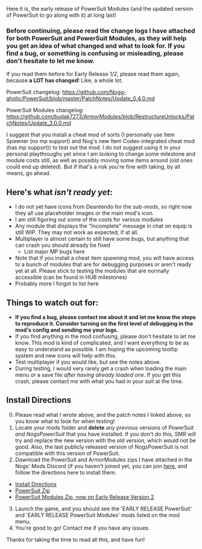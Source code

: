 

Here it is, the early release of PowerSuit Modules (and the updated version of PowerSuit to go along with it) at long last!

### Before continuing, please read the change logs I have attached for both PowerSuit and PowerSuit Modules, as they will help you get an idea of what changed and what to look for. If you find a bug, or something is confusing or misleading, please don't hesitate to let me know.

If you read them before for Early Release 1/2, please read them again, because **a LOT has changed**! Like, a whole lot.

PowerSuit changelog: https://github.com/Nogg-aholic/PowerSuit/blob/master/PatchNotes/Update_0.4.0.md

PowerSuit Modules changelog: https://github.com/budak7273/ArmorModules/blob/RestructureUnlocks/PatchNotes/Update_3.0.0.md

I suggest that you install a cheat mod of sorts (I personally use Item Spawner (no mp support) and Nog's new Item Codex-integrated cheat mod (has mp support)) to test out the mod. I do not suggest using it in your personal playthroughs yet since I am looking to change some milestone and module costs still, as well as possibly moving some items around (old ones could end up deleted). But if that's a risk you're fine with taking, by all means, go ahead.

## Here's what *isn't ready yet*:

- I do not yet have icons from Deantendo for the sub-mods, so right now they all use placeholder images or the main mod's icon.
- I am still figuring out some of the costs for various modules
- Any module that displays the "Incomplete" message in chat on equip is still WIP. They may not work as expected, if at all.
- Multiplayer is almost certain to still have some bugs, but anything that can crash you should already be fixed
	- List major MP bugs here
- Note that if you install a cheat item spawning mod, you will have access to a bunch of modules that are for debugging purposes or aren't ready yet at all. Please stick to testing the modules that are normally accessible (can be found in HUB milestones)
- Probably more I forgot to list here

## Things to watch out for:

- **If you find a bug, please contact me about it and let me know the steps to reproduce it. Consider turning on the first level of debugging in the mod's config and sending me your logs.**
- If you find anything in the mod confusing, please don't hesitate to let me know. This mod is kind of complicated, and I want everything to be as easy to understand as possible. I am hoping the upcoming tooltip system and new icons will help with this.
- Test multiplayer if you would like, but see the notes above.
- During testing, I would very rarely get a crash when loading the main menu or a save file *after having already loaded one*. If you get this crash, please contact me with what you had in your suit at the time.


## Install Directions

0. Please read what I wrote above, and the patch notes I linked above, so you know what to look for when testing!
1. Locate your mods folder and **delete** any previous versions of PowerSuit *and NogsPowerSuit* that you have installed. If you don't do this, SMR will try and replace the new version with the old version, which would not be good. Also, the last publicly released version of NogsPowerSuit is not compatible with this version of PowerSuit.
2. Download the PowerSuit and ArmorModules zips I have attached in the Nogs' Mods Discord (if you haven't joined yet, you can join [here](http://discord.gg/zqp6U7Y7Nu), and follow the directions here to install them:
- [Install Directions](https://docs.ficsit.app/satisfactory-modding/latest/ManualInstallDirections.html#_installing_your_mod_of_choice)
- [PowerSuit Zip](https://cdn.discordapp.com/attachments/847973842525356113/852110730463543296/PowerSuit_EarlyRelease1.zip)
- [PowerSuit Modules Zip, now on Early Release Version 2](https://cdn.discordapp.com/attachments/780930047895928852/852260936991375410/ArmorModules_EarlyRelease2.zip)
3. Launch the game, and you should see the 'EARLY RELEASE PowerSuit' and 'EARLY RELEASE PowerSuit Modules' mods listed on the mod menu.
4. You're good to go! Contact me if you have any issues.


Thanks for taking the time to read all this, and have fun!